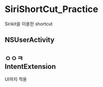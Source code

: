 # SiriShortCut_Practice
Sirikit을 이용한 shortcut

NSUserActivity
--------------  
ㅇㅇㅋ  
IntentExtension
---------------  
UI까지 적용
